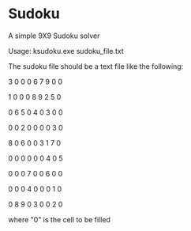 Sudoku
======

A simple 9X9 Sudoku solver


Usage: ksudoku.exe sudoku_file.txt


The sudoku file should be a text file like the following:


3 0 0 0 6 7 9 0 0

1 0 0 0 8 9 2 5 0

0 6 5 0 4 0 3 0 0

0 0 2 0 0 0 0 3 0

8 0 6 0 0 3 1 7 0

0 0 0 0 0 0 4 0 5

0 0 0 7 0 0 6 0 0

0 0 0 4 0 0 0 1 0

0 8 9 0 3 0 0 2 0


where "0" is the cell to be filled


